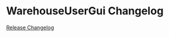 # WarehouseUserGui Changelog

[Release Changelog](https://github.com/spryker/warehouse-user-gui/releases)
